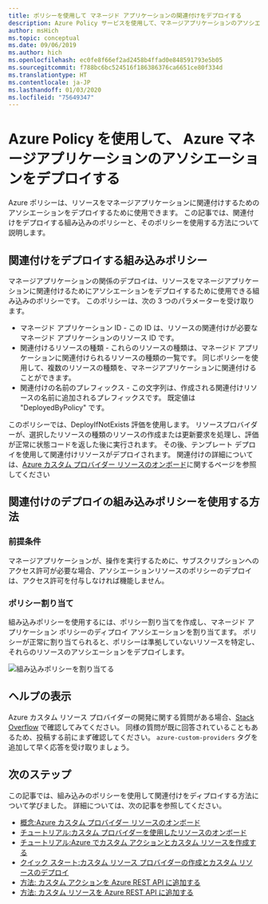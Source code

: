 ```yaml
---
title: ポリシーを使用して マネージド アプリケーションの関連付けをデプロイする
description: Azure Policy サービスを使用して、マネージアプリケーションのアソシエーションをデプロイする方法について学びます。
author: msHich
ms.topic: conceptual
ms.date: 09/06/2019
ms.author: hich
ms.openlocfilehash: ec0fe8f66ef2ad2458b4ffad0e848591793e5b05
ms.sourcegitcommit: f788bc6bc524516f186386376ca6651ce80f334d
ms.translationtype: HT
ms.contentlocale: ja-JP
ms.lasthandoff: 01/03/2020
ms.locfileid: "75649347"
---
```

# <a name="deploy-associations-for-a-managed-application-using-azure-policy"></a>Azure Policy を使用して、 Azure マネージアプリケーションのアソシエーションをデプロイする

Azure ポリシーは、リソースをマネージアプリケーションに関連付けするためのアソシエーションをデプロイするために使用できます。 この記事では、関連付けをデプロイする組み込みのポリシーと、そのポリシーを使用する方法について説明します。

## <a name="built-in-policy-to-deploy-associations"></a>関連付けをデプロイする組み込みポリシー

マネージアプリケーションの関係のデプロイは、リソースをマネージアプリケーションに関連付けるためにアソシエーションをデプロイするために使用できる組み込みのポリシーです。 このポリシーは、次の 3 つのパラメーターを受け取ります。

- マネージド アプリケーション ID - この ID は、リソースの関連付けが必要なマネージド アプリケーションのリソース ID です。
- 関連付けるリソースの種類 - これらのリソースの種類は、マネージド アプリケーションに関連付けられるリソースの種類の一覧です。 同じポリシーを使用して、複数のリソースの種類を、マネージアプリケーションに関連付けることができます。
- 関連付けの名前のプレフィックス - この文字列は、作成される関連付けリソースの名前に追加されるプレフィックスです。 既定値は "DeployedByPolicy" です。

このポリシーでは、DeployIfNotExists 評価を使用します。 リソースプロバイダーが、選択したリソースの種類のリソースの作成または更新要求を処理し、評価が正常に状態コードを返した後に実行されます。 その後、テンプレート デプロイを使用して関連付けリソースがデプロイされます。
関連付けの詳細については、[Azure カスタム プロバイダー リソースのオンボード](../custom-providers/concepts-resource-onboarding.md)に関するページを参照してください

## <a name="how-to-use-the-deploy-associations-built-in-policy"></a>関連付けのデプロイの組み込みポリシーを使用する方法 

### <a name="prerequisites"></a>前提条件
マネージアプリケーションが、操作を実行するために、サブスクリプションへのアクセス許可が必要な場合、アソシエーションリソースのポリシーのデプロイは、アクセス許可を付与しなければ機能しません。

### <a name="policy-assignment"></a>ポリシー割り当て
組み込みポリシーを使用するには、ポリシー割り当てを作成し、マネージド アプリケーション ポリシーのディプロイ アソシエーションを割り当てます。 ポリシーが正常に割り当てられると、ポリシーは準拠していないリソースを特定し、それらのリソースのアソシエーションをデプロイします。

![組み込みポリシーを割り当てる](media/concepts-built-in-policy/assign-builtin-policy-managedapp.png)

## <a name="getting-help"></a>ヘルプの表示

Azure カスタム リソース プロバイダーの開発に関する質問がある場合、[Stack Overflow](https://stackoverflow.com/questions/tagged/azure-custom-providers) で確認してみてください。 同様の質問が既に回答されていることもあるため、投稿する前にまず確認してください。 ```azure-custom-providers``` タグを追加して早く応答を受け取りましょう。

## <a name="next-steps"></a>次のステップ

この記事では、組み込みのポリシーを使用して関連付けをディプロイする方法について学びました。 詳細については、次の記事を参照してください。

- [概念:Azure カスタム プロバイダー リソースのオンボード](../custom-providers/concepts-resource-onboarding.md)
- [チュートリアル:カスタム プロバイダーを使用したリソースのオンボード](../custom-providers/tutorial-resource-onboarding.md)
- [チュートリアル:Azure でカスタム アクションとカスタム リソースを作成する](../custom-providers/tutorial-get-started-with-custom-providers.md)
- [クイック スタート:カスタム リソース プロバイダーの作成とカスタム リソースのデプロイ](../custom-providers/create-custom-provider.md)
- [方法: カスタム アクションを Azure REST API に追加する](../custom-providers/custom-providers-action-endpoint-how-to.md)
- [方法: カスタム リソースを Azure REST API に追加する](../custom-providers/custom-providers-resources-endpoint-how-to.md)
